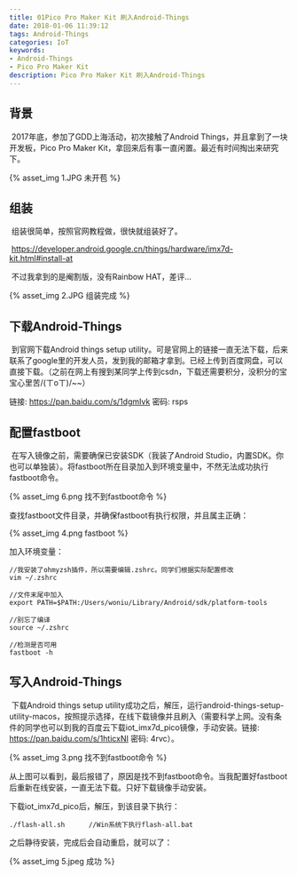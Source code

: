 ```yaml
---
title: 01Pico Pro Maker Kit 刷入Android-Things
date: 2018-01-06 11:39:12
tags: Android-Things
categories: IoT
keywords: 
- Android-Things
- Pico Pro Maker Kit
description: Pico Pro Maker Kit 刷入Android-Things
---
```


## 背景

​	2017年底，参加了GDD上海活动，初次接触了Android Things，并且拿到了一块开发板，Pico Pro Maker Kit，拿回来后有事一直闲置。最近有时间掏出来研究下。

{% asset_img 1.JPG 未开苞 %}

## 组装

​	组装很简单，按照官网教程做，很快就组装好了。

​	https://developer.android.google.cn/things/hardware/imx7d-kit.html#install-at

​	不过我拿到的是阉割版，没有Rainbow HAT，差评...

{% asset_img 2.JPG 组装完成 %}

## 下载Android-Things

​	到官网下载Android things setup utility。可是官网上的链接一直无法下载，后来联系了google里的开发人员，发到我的邮箱才拿到。已经上传到百度网盘，可以直接下载。（之前在网上有搜到某同学上传到csdn，下载还需要积分，没积分的宝宝心里苦/(ㄒoㄒ)/~~）

链接: https://pan.baidu.com/s/1dgmIvk 密码: rsps

## 配置fastboot

​	在写入镜像之前，需要确保已安装SDK（我装了Android Studio，内置SDK。你也可以单独装）。将fastboot所在目录加入到环境变量中，不然无法成功执行fastboot命令。

{% asset_img 6.png 找不到fastboot命令 %}

查找fastboot文件目录，并确保fastboot有执行权限，并且属主正确：

{% asset_img 4.png fastboot %}

加入环境变量：

```
//我安装了ohmyzsh插件，所以需要编辑.zshrc。同学们根据实际配置修改
vim ~/.zshrc

//文件末尾中加入
export PATH=$PATH:/Users/woniu/Library/Android/sdk/platform-tools

//别忘了编译
source ~/.zshrc

//检测是否可用
fastboot -h
```



## 写入Android-Things

​	下载Android things setup utility成功之后，解压，运行android-things-setup-utility-macos，按照提示选择，在线下载镜像并且刷入（需要科学上网。没有条件的同学也可以到我的百度云下载iot_imx7d_pico镜像，手动安装。链接: https://pan.baidu.com/s/1hticxNI 密码: 4rvc）。

{% asset_img 3.png 找不到fastboot命令 %}

从上图可以看到，最后报错了，原因是找不到fastboot命令。当我配置好fastboot后重新在线安装，一直无法下载。只好下载镜像手动安装。

下载iot_imx7d_pico后，解压，到该目录下执行：

```
./flash-all.sh		//Win系统下执行flash-all.bat
```

之后静待安装，完成后会自动重启，就可以了：

{% asset_img 5.jpeg 成功 %}

